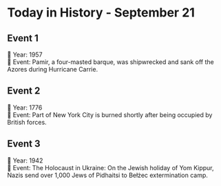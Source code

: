 # Today in History - September 21

## Event 1
📅 Year: 1957  
📝 Event: Pamir, a four-masted barque, was shipwrecked and sank off the Azores during Hurricane Carrie.

## Event 2
📅 Year: 1776  
📝 Event: Part of New York City is burned shortly after being occupied by British forces.

## Event 3
📅 Year: 1942  
📝 Event: The Holocaust in Ukraine: On the Jewish holiday of Yom Kippur, Nazis send over 1,000 Jews of Pidhaitsi to Bełżec extermination camp.

